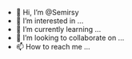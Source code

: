 - 👋 Hi, I’m @Semirsy
- 👀 I’m interested in ...
- 🌱 I’m currently learning ...
- 💞️ I’m looking to collaborate on ...
- 📫 How to reach me ...

<!---
Semirsy/Semirsy is a ✨ special ✨ repository because its `README.md` (this file) appears on your GitHub profile.
You can click the Preview link to take a look at your changes.
--->
